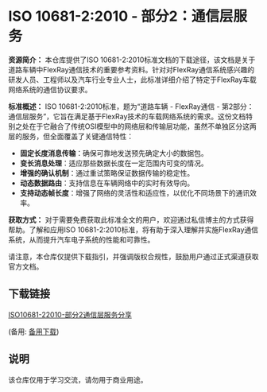 # ISO 10681-2:2010 - 部分2：通信层服务

**资源简介：**
本仓库提供了ISO 10681-2:2010标准文档的下载途径，该文档是关于道路车辆中FlexRay通信技术的重要参考资料。针对对FlexRay通信系统感兴趣的研发人员、工程师以及汽车行业专业人士，此标准详细介绍了特定于FlexRay车载网络系统的通信协议要求。

**标准概述：**
ISO 10681-2:2010标准，题为“道路车辆 - FlexRay通信 - 第2部分：通信层服务”，它旨在满足基于FlexRay技术的车载网络系统的需求。这份文档特别之处在于它融合了传统OSI模型中的网络层和传输层功能，虽然不单独区分这两层的服务，但全面覆盖了关键通信特性：

- **固定长度消息传输**：确保可靠地发送预先确定大小的数据包。
- **变长消息处理**：适应那些数据长度在一定范围内可变的情况。
- **增强的确认机制**：通过重试策略保证数据传输的稳定性。
- **动态数据路由**：支持信息在车辆网络中的实时有效导向。
- **支持动态帧长度**：增强了网络的灵活性和适应性，以优化不同场景下的通讯效率。

**获取方式：**
对于需要免费获取此标准全文的用户，欢迎通过私信博主的方式获得帮助。了解和应用ISO 10681-2:2010标准，将有助于深入理解并实施FlexRay通信系统，从而提升汽车电子系统的性能和可靠性。

请注意，本仓库仅提供下载指引，并强调版权合规性，鼓励用户通过正式渠道获取官方文档。

## 下载链接
[ISO10681-22010-部分2通信层服务分享](https://pan.quark.cn/s/1c7a9b1414dd) 

(备用: [备用下载](https://pan.baidu.com/s/1brq3b4V9hTUaswATelhAaA?pwd=1234))

## 说明

该仓库仅用于学习交流，请勿用于商业用途。
